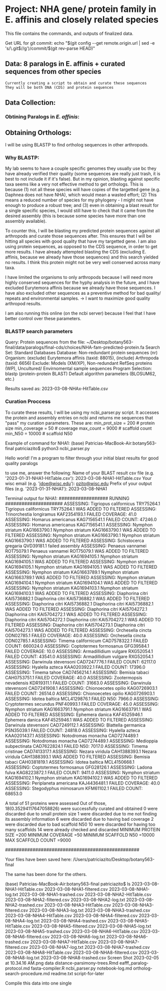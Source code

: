 # Project: NHA gene/ protein family in E. affinis and closely related species
This file contains the commands, and outputs of finalized data. 

Get URL for git commit: 
echo "$(git config --get remote.origin.url | sed -e 's/\.git$//g')/commit/$(git rev-parse HEAD)"

## Data: 8 paralogs in E. affinis + curated sequences from other species 
	Currently creating a script to obtain and curate these sequences 
	They will be both DNA (CDS) and protein sequences

## Data Collection: 
### Obtining Paralogs in *E. affinis*: 

## Obtaining Orthologs:  
I will be using BLASTP to find ortholog sequences in other arthropods. 

### Why BLASTP: 
My lab seems to have a couple specific genomes they usually use bc they have already verified their quality (some sequences are really just trash, it is best to not include it if it's false). But in my opinion, blasting against specific taxa seems like a very not effective method to get orthologs. This is because (1) not all these species will have copies of the targetted gene (e.g. Daphnea does not have NHA), which would mean a wasted effort; (2) This means a reduced number of species for my phylogeny - I might not have enough to produce a robust tree; and (3) even in obtaining a blast result for a single specific species, I would still have to check that it came from the desired assembly (this is because some species have more than one assembly available). 

To counter this, I will be blasting my predicted protein sequences against all arthropods and curate those sequences after. This ensures that I will be hitting all species with good quality that have my targetted gene. I am also using protein sequences, as opposed to the CDS sequence, in order to get more results. I have already attempted blasting the CDS (excluding E. affinis, because we already have those sequences) and this search yielded no results. I think this protein might not be very well conserved across many taxa. 

I have limited the organisms to only arthropods because I will need more highly conserved sequences for the hyphy analysis in the future, and I have excluded Eurytemora affinis because we already have those sequences. I have also excluded other sequences as a preventive method for bad quality/ repeats and environmental samples. -> I want to maximize good quality arthropod results.

I am also running this online (on the ncbi server) because I feel that I have better control over these parameters. 

### BLASTP search parameters 
Query: Protein sequences from the file: ~/Desktop/botany563-final/data/paralogs/final-cds/choices/NHA-fam-predicted-protein.fa
Search Set: Standard Databases 
Database: Non-redundant protein sequences (nr) 
Organism: (exclude) Eurytemora affinis (taxid: 88015), (include) Arthropoda (taxid: 6656) 
Exclude: Models (XM/XP), Non-redundant RefSeq proteins (WP), Uncultured/ Envirnomental sample sequences 
Program Selection: blastp (protein-protein BLAST)
Default algorithm parameters (BLOSUM62, etc.) 

Results saved as: 2023-03-08-NHAx-HitTable.csv 

### Curation Proccess 
To curate these results, I will be using my ncbi_parser.py script. It accesses the protein and assembly entries on ncbi and returns me sequences that "pass" my curation parameters. These are: 
min_prot_size = 200 # protein size 
min_coverage = 50 # coverage 
max_count = 9000 # scaffold count 
min_N50 = 10000 # scaffold N50

Example of command for NHA1: 
(base) Patricias-MacBook-Air:botany563-final patriciazito$ python3 ncbi_parser.py 

Hello world! I'm a program to filter through your initial blast results for good quality paralogs

to use me, answer the following:
Name of your BLAST result csv file (e.g. '2023-01-31-NHA1-HitTable.csv'): 2023-03-08-NHA1-HitTable.csv
Your wisc email (e.g. 'jdoe@wisc.edu'): pzito@wisc.edu
Prefix of your output files (e.g. '2023-01-31-NHA1'): 2023-03-08-NHA1   

Terminal output for NHA1: 
################## RUNNING #####################
ASSESSING: Tigriopus californicus TRY75264.1
Tigriopus californicus TRY75264.1 WAS ADDED TO FILTERED
ASSESSING: Trinorchestia longiramus KAF2354193.1
FAILED COVERAGE: 41.0
ASSESSING: Homarus americanus KAG7156541.1
FAILED COUNT: 47246.0
ASSESSING: Homarus americanus KAG7156541.1
ASSESSING: Nymphon striatum KAG1663790.1
Nymphon striatum KAG1663790.1 WAS ADDED TO FILTERED
ASSESSING: Nymphon striatum KAG1663790.1
Nymphon striatum KAG1663790.1 WAS ADDED TO FILTERED
ASSESSING: Schistocerca gregaria QVD39181.1
failed assembly
ASSESSING: Penaeus vannamei ROT75079.1
Penaeus vannamei ROT75079.1 WAS ADDED TO FILTERED
ASSESSING: Nymphon striatum KAG1694105.1
Nymphon striatum KAG1694105.1 WAS ADDED TO FILTERED
ASSESSING: Nymphon striatum KAG1694105.1
Nymphon striatum KAG1694105.1 WAS ADDED TO FILTERED
ASSESSING: Nymphon striatum KAG1663789.1
Nymphon striatum KAG1663789.1 WAS ADDED TO FILTERED
ASSESSING: Nymphon striatum KAG1694104.1
Nymphon striatum KAG1694104.1 WAS ADDED TO FILTERED
ASSESSING: Nymphon striatum KAG1694103.1
Nymphon striatum KAG1694103.1 WAS ADDED TO FILTERED
ASSESSING: Diaphorina citri KAI5736882.1
Diaphorina citri KAI5736882.1 WAS ADDED TO FILTERED
ASSESSING: Diaphorina citri KAI5736882.1
Diaphorina citri KAI5736882.1 WAS ADDED TO FILTERED
ASSESSING: Diaphorina citri KAI5704272.1
Diaphorina citri KAI5704272.1 WAS ADDED TO FILTERED
ASSESSING: Diaphorina citri KAI5704272.1
Diaphorina citri KAI5704272.1 WAS ADDED TO FILTERED
ASSESSING: Diaphorina citri KAI5704273.1
Diaphorina citri KAI5704273.1 WAS ADDED TO FILTERED
ASSESSING: Orchesella cincta ODN02785.1
FAILED COVERAGE: 40.0
ASSESSING: Orchesella cincta ODN02785.1
ASSESSING: Timema californicum CAD7578322.1
FAILED COUNT: 660024.0
ASSESSING: Coptotermes formosanus GFG39584.1
FAILED COVERAGE: 10.0
ASSESSING: Armadillidium vulgare RXG52054.1
FAILED COUNT: 43541.0
ASSESSING: Armadillidium vulgare RXG52054.1
ASSESSING: Darwinula stevensoni CAD7247776.1
FAILED COUNT: 62117.0
ASSESSING: Hyalella azteca KAA0203922.1
FAILED COUNT: 17396.0
ASSESSING: Timema tahoe CAD7456214.1
ASSESSING: Bemisia tabaci CAH0753751.1
FAILED COVERAGE: 40.0
ASSESSING: Zootermopsis nevadensis KDR19311.1
FAILED COUNT: 31663.0
ASSESSING: Darwinula stevensoni CAD7241908.1
ASSESSING: Chionoecetes opilio KAG0726903.1
FAILED COUNT: 26514.0
ASSESSING: Chionoecetes opilio KAG0726903.1
ASSESSING: Idotea baltica MCL4129876.1
FAILED N50: 7966.0
ASSESSING: Cryptotermes secundus PNF40993.1
FAILED COVERAGE: 45.0
ASSESSING: Nymphon striatum KAG1663791.1
Nymphon striatum KAG1663791.1 WAS ADDED TO FILTERED
ASSESSING: Ephemera danica KAF4525946.1
Ephemera danica KAF4525946.1 WAS ADDED TO FILTERED
ASSESSING: Darwinula stevensoni CAD7249112.1
ASSESSING: Blattella germanica PSN35039.1
FAILED COUNT: 24818.0
ASSESSING: Hyalella azteca KAA0201437.1
ASSESSING: Notodromas monacha CAD7274489.1
ASSESSING: Notodromas monacha CAD7274489.1
ASSESSING: Medioppia subpectinata CAD7622824.1
FAILED N50: 7017.0
ASSESSING: Timema cristinae CAD7413317.1
ASSESSING: Nezara viridula CAH1388393.1
Nezara viridula CAH1388393.1 WAS ADDED TO FILTERED
ASSESSING: Bemisia tabaci CAH0381819.1
ASSESSING: Idotea baltica MCL4150668.1
ASSESSING: Coptotermes formosanus GFG28126.1
ASSESSING: Ladona fulva KAG8223872.1
FAILED COUNT: 9411.0
ASSESSING: Nymphon striatum KAG1694102.1
Nymphon striatum KAG1694102.1 WAS ADDED TO FILTERED
ASSESSING: Periplaneta americana KAJ4436481.1
FAILED COVERAGE: 40.0
ASSESSING: Stegodyphus mimosarum KFM61102.1
FAILED COUNT: 68653.0

A total of 51 proteins were assessed
Out of those, 18(0.35294117647058826) were successfully curated and obtained
0 were discarded due to small protein size
1 were discarded due to me not finding its assembly information
6 were discarded due to having bad coverage
2 were discarded due to bad scaffold N50
10 were discarded for having too many scaffolds
14 were already checked and discarded
MINIMUM PROTEIN SIZE =200
MINIMUM COVERAGE =50
MINIMUM SCAFFOLD N50 =10000
MAX SCAFFOLD COUNT =9000

#################################################

Your files have been saved here:  /Users/patriciazito/Desktop/botany563-final


The same has been done for the others. 

(base) Patricias-MacBook-Air:botany563-final patriciazito$ ls
2023-03-08-NHA1-HitTable.csv
2023-03-08-NHA1-filtered.csv
2023-03-08-NHA1-log.txt
2023-03-08-NHA1-trashed.csv
2023-03-08-NHA2-HitTable.csv
2023-03-08-NHA2-filtered.csv
2023-03-08-NHA2-log.txt
2023-03-08-NHA2-trashed.csv
2023-03-08-NHA3-HitTable.csv
2023-03-08-NHA3-filtered.csv
2023-03-08-NHA3-log.txt
2023-03-08-NHA3-trashed.csv
2023-03-08-NHA4-HitTable.csv
2023-03-08-NHA4-filtered.csv
2023-03-08-NHA4-log.txt
2023-03-08-NHA4-trashed.csv
2023-03-08-NHA5-HitTable.csv
2023-03-08-NHA5-filtered.csv
2023-03-08-NHA5-log.txt
2023-03-08-NHA5-trashed.csv
2023-03-08-NHA6-HitTable.csv
2023-03-08-NHA6-filtered.csv
2023-03-08-NHA6-log.txt
2023-03-08-NHA6-trashed.csv
2023-03-08-NHA7-HitTable.csv
2023-03-08-NHA7-filtered.csv
2023-03-08-NHA7-log.txt
2023-03-08-NHA7-trashed.csv
2023-03-08-NHA8-HitTable.csv
2023-03-08-NHA8-filtered.csv
2023-03-08-NHA8-log.txt
2023-03-08-NHA8-trashed.csv
Screen Shot 2023-02-05 at 10.34.16 AM.png
data
distance-parsimony-trees.Rmd
eafff_paralog-protocol.md
fasta-compiler.R
ncbi_parser.py
notebook-log.md
ortholog-search-procedure.md
readme.txt
script-for-later


Compile this data into one single 
